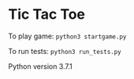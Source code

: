 # Tic Tac Toe

To play game:
`python3 startgame.py`

To run tests:
`python3 run_tests.py`

Python version 3.7.1